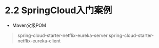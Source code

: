 # 2.2 SpringCloud入门案例

- Maven父级POM

> spring-cloud-starter-netflix-eureka-server
> spring-cloud-starter-netflix-eureka-client
